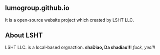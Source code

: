 ## lumogroup.github.io
It is a open-source website project which created by LSHT LLC. 
## About LSHT
LSHT LLC. is a local-based orgnaztion.
**shaDiao, Da shadiao!!!**
*fuck, yes!!!*
